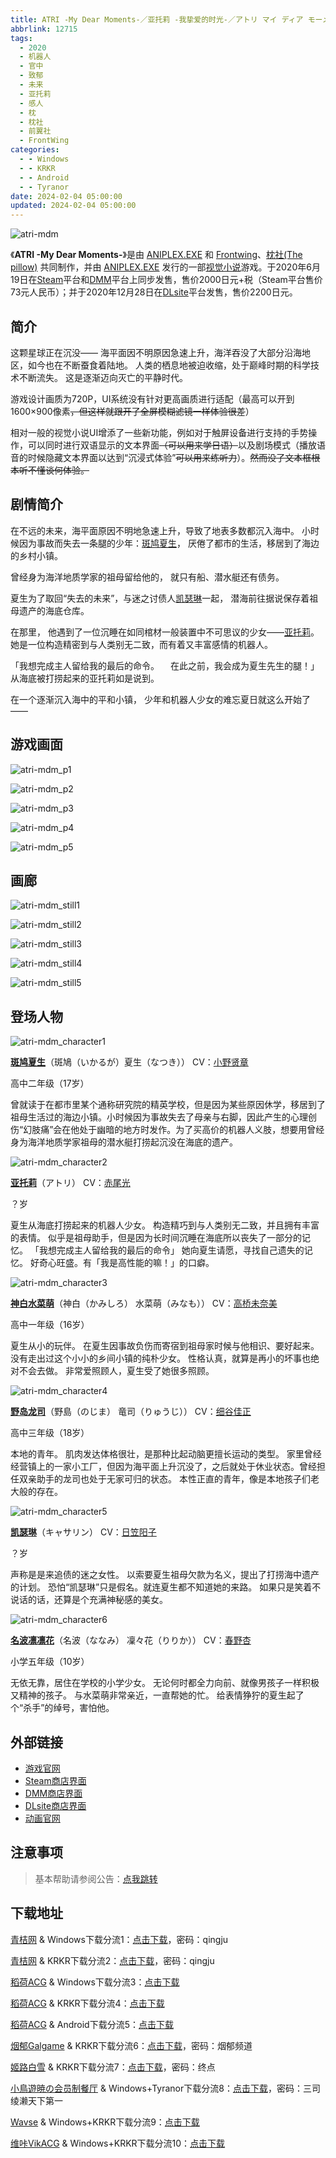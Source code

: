 ```yaml
---
title: ATRI -My Dear Moments-／亚托莉 -我挚爱的时光-／アトリ マイ ディア モーメンツ
abbrlink: 12715
tags:
  - 2020
  - 机器人
  - 官中
  - 致郁
  - 未来
  - 亚托莉
  - 感人
  - 枕
  - 枕社
  - 前翼社
  - FrontWing
categories:
  - - Windows
  - - KRKR
  - - Android
  - - Tyranor
date: 2024-02-04 05:00:00
updated: 2024-02-04 05:00:00
---
```


![atri-mdm](https://unpkg.com/galgame/img/atri-mdm.webp)

《**ATRI -My Dear Moments-**》是由 [ANIPLEX.EXE](https://zh.moegirl.org.cn/ANIPLEX.EXE) 和 [Frontwing](https://zh.moegirl.org.cn/Frontwing)、[枕社(The pillow)](https://zh.moegirl.org.cn/枕) 共同制作，并由 [ANIPLEX.EXE](https://zh.moegirl.org.cn/ANIPLEX.EXE) 发行的一部[视觉小说](https://zh.moegirl.org.cn/视觉小说)游戏。于2020年6月19日在[Steam](https://zh.moegirl.org.cn/Steam)平台和[DMM](https://zh.moegirl.org.cn/DMM)平台上同步发售，售价2000日元+税（Steam平台售价73元人民币）；并于2020年12月28日在[DLsite](https://zh.moegirl.org.cn/DLsite)平台发售，售价2200日元。

<!-- more -->

## 简介

这颗星球正在沉没——
海平面因不明原因急速上升，海洋吞没了大部分沿海地区，如今也在不断蚕食着陆地。
人类的栖息地被迫收缩，处于巅峰时期的科学技术不断流失。
这是逐渐迈向灭亡的平静时代。

游戏设计画质为720P，UI系统没有针对更高画质进行适配（最高可以开到1600×900像素~~，但这样就跟开了全屏模糊滤镜一样体验很差~~）

相对一般的视觉小说UI增添了一些新功能，例如对于触屏设备进行支持的手势操作，可以同时进行双语显示的文本界面~~（可以用来学日语）~~以及剧场模式（播放语音的时候隐藏文本界面以达到“沉浸式体验”~~可以用来练听力~~）。~~然而没了文本框根本听不懂谈何体验。~~

## 剧情简介

在不远的未来，海平面原因不明地急速上升，导致了地表多数都沉入海中。
小时候因为事故而失去一条腿的少年：[斑鸠夏生](https://zh.moegirl.org.cn/斑鸠夏生)，
厌倦了都市的生活，移居到了海边的乡村小镇。

曾经身为海洋地质学家的祖母留给他的，
就只有船、潜水艇还有债务。

夏生为了取回“失去的未来”，与迷之讨债人[凯瑟琳](https://zh.moegirl.org.cn/凯瑟琳(ATRI))一起，
潜海前往据说保存着祖母遗产的海底仓库。

在那里，
他遇到了一位沉睡在如同棺材一般装置中不可思议的少女――[亚托莉](https://zh.moegirl.org.cn/亚托莉)。
她是一位构造精密到与人类别无二致，而有着又丰富感情的机器人。

「我想完成主人留给我的最后的命令。
　在此之前，我会成为夏生先生的腿！」
从海底被打捞起来的亚托莉如是说到。

在一个逐渐沉入海中的平和小镇，
少年和机器人少女的难忘夏日就这么开始了——

## 游戏画面

![atri-mdm_p1](https://unpkg.com/galgame/img/atri-mdm_p1.webp)

![atri-mdm_p2](https://unpkg.com/galgame/img/atri-mdm_p2.webp)

![atri-mdm_p3](https://unpkg.com/galgame/img/atri-mdm_p3.webp)

![atri-mdm_p4](https://unpkg.com/galgame/img/atri-mdm_p4.webp)

![atri-mdm_p5](https://unpkg.com/galgame/img/atri-mdm_p5.webp)

## 画廊

![atri-mdm_still1](https://unpkg.com/galgame/img/atri-mdm_still1.webp)

![atri-mdm_still2](https://unpkg.com/galgame/img/atri-mdm_still2.webp)

![atri-mdm_still3](https://unpkg.com/galgame/img/atri-mdm_still3.webp)

![atri-mdm_still4](https://unpkg.com/galgame/img/atri-mdm_still4.webp)

![atri-mdm_still5](https://unpkg.com/galgame/img/atri-mdm_still5.webp)

## 登场人物

![atri-mdm_character1](https://unpkg.com/galgame/img/atri-mdm_character1.webp)

**[斑鸠夏生](https://zh.moegirl.org.cn/斑鸠夏生)**（斑鳩（いかるが）夏生（なつき）） CV：[小野贤章](https://zh.moegirl.org.cn/小野贤章)

高中二年级（17岁）

曾就读于在都市里某个通称研究院的精英学校，但是因为某些原因休学，移居到了祖母生活过的海边小镇。小时候因为事故失去了母亲与右脚，因此产生的心理创伤“幻肢痛”会在他处于幽暗的地方时发作。为了买高价的机器人义肢，想要用曾经身为海洋地质学家祖母的潜水艇打捞起沉没在海底的遗产。

![atri-mdm_character2](https://unpkg.com/galgame/img/atri-mdm_character2.webp)

**[亚托莉](https://zh.moegirl.org.cn/亚托莉)**（アトリ） CV：[赤尾光](https://zh.moegirl.org.cn/赤尾光)

？岁

夏生从海底打捞起来的机器人少女。
构造精巧到与人类别无二致，并且拥有丰富的表情。
似乎是祖母助手，但是因为长时间沉睡在海底所以丧失了一部分的记忆。
「我想完成主人留给我的最后的命令」
她向夏生请愿，寻找自己遗失的记忆。
好奇心旺盛。有「我是高性能的嘛！」的口癖。

![atri-mdm_character3](https://unpkg.com/galgame/img/atri-mdm_character3.webp)

**[神白水菜萌](https://zh.moegirl.org.cn/神白水菜萌)**（神白（かみしろ） 水菜萌（みなも）） CV：[高桥未奈美](https://zh.moegirl.org.cn/高桥未奈美)

高中一年级（16岁）

夏生从小的玩伴。
在夏生因事故负伤而寄宿到祖母家时候与他相识、要好起来。
没有走出过这个小小的乡间小镇的纯朴少女。
性格认真，就算是再小的坏事也绝对不会去做。
非常爱照顾人，夏生受了她很多照顾。

![atri-mdm_character4](https://unpkg.com/galgame/img/atri-mdm_character4.webp)

**[野岛龙司](https://zh.moegirl.org.cn/野岛龙司)**（野島（のじま） 竜司（りゅうじ）） CV：[细谷佳正](https://zh.moegirl.org.cn/细谷佳正)

高中三年级（18岁）

本地的青年。
肌肉发达体格很壮，是那种比起动脑更擅长运动的类型。
家里曾经经营镇上的一家小工厂，但因为海平面上升沉没了，之后就处于休业状态。曾经担任双亲助手的龙司也处于无家可归的状态。
本性正直的青年，像是本地孩子们老大般的存在。

![atri-mdm_character5](https://unpkg.com/galgame/img/atri-mdm_character5.webp)

**[凯瑟琳](https://zh.moegirl.org.cn/凯瑟琳(ATRI))**（キャサリン） CV：[日笠阳子](https://zh.moegirl.org.cn/日笠阳子)

？岁

声称是是来追债的迷之女性。
以索要夏生祖母欠款为名义，提出了打捞海中遗产的计划。
恐怕“凯瑟琳”只是假名。就连夏生都不知道她的来路。
如果只是笑着不说话的话，还算是个充满神秘感的美女。

![atri-mdm_character6](https://unpkg.com/galgame/img/atri-mdm_character6.webp)

**[名波凛凛花](https://zh.moegirl.org.cn/名波凛凛花)**（名波（ななみ） 凜々花（りりか）） CV：[春野杏](https://zh.moegirl.org.cn/春野杏)

小学五年级（10岁）

无依无靠，居住在学校的小学少女。
无论何时都全力向前、就像男孩子一样积极又精神的孩子。
与水菜萌非常亲近，一直帮她的忙。
给表情狰狞的夏生起了个“杀手”的绰号，害怕他。

## 外部链接

- [游戏官网](https://atri-mdm.com/)
- [Steam商店界面](https://store.steampowered.com/app/1230140/ATRI_My_Dear_Moments/)
- [DMM商店界面](https://dlsoft.dmm.com/detail/aniplex_0001/)
- [DLsite商店界面](https://www.dlsite.com/soft/work/=/product_id/VJ014002.html/)
- [动画官网](https://atri-anime.com/)

## 注意事项

> 基本帮助请参阅公告：[点我跳转](/p/announcement/)

## 下载地址

[青桔网](https://post.qingjuacg.top/) & Windows下载分流1：[点击下载](https://2010522975-my.sharepoint.com/:u:/g/personal/qingju_2010522975_onmicrosoft_com/EdSYQPFNZptLgmtssyk0vrUB3nzju1ZiUyQIMzJOx-OzeA?e=qxccUT)，密码：qingju

[青桔网](https://post.qingjuacg.top/) & KRKR下载分流2：[点击下载](https://2010522975-my.sharepoint.com/:u:/g/personal/qingju_2010522975_onmicrosoft_com/EZMbGVpRoxZBhU6yTFqMREoBTQVJb-ypHcs-_KN6fNGOcA?e=9nsNay)，密码：qingju

[稻荷ACG](https://sakustar.moe/) & Windows下载分流3：[点击下载](https://sakustar.moe/download?post_id=125&index=0&i=0)

[稻荷ACG](https://sakustar.moe/) & KRKR下载分流4：[点击下载](https://sakustar.moe/download?post_id=3659&index=0&i=0)

[稻荷ACG](https://sakustar.moe/) & Android下载分流5：[点击下载](https://sakustar.moe/download?post_id=5203&index=0&i=0)

[烟郁Galgame](https://yanyugal.top/) & KRKR下载分流6：[点击下载](https://yanyugal.top/d/disk1/%E5%B0%8F%E5%B0%8F%E7%9A%84%E5%88%86%E4%BA%AB%EF%BC%88PC%EF%BC%86%E5%AE%89%E5%8D%93%EF%BC%89/%E5%AE%89%E5%8D%93/krkr/ATRI%20-My%20Dear%20Moments-.7z)，密码：烟郁频道

[姬路白雪](https://pan.jlbx.xyz/) & KRKR下载分流7：[点击下载](https://pan.jlbx.xyz/?s=ATRI)，密码：终点

[小鳥遊暁の会员制餐厅](https://t-satoru.top/) & Windows+Tyranor下载分流8：[点击下载](https://pan.t-satoru.top/d/ode5/Galgames/%E3%80%90%E8%87%AA%E5%B0%81%E5%8C%85%E3%80%91%E5%8E%9F%E5%88%9B%E4%BD%9C%E5%93%81/ATRI/Ar_%E5%AE%98%E4%B8%AD_ATRI_od.rar)，密码：三司绫濑天下第一

[Wavse](https://wavse.com/) & Windows+KRKR下载分流9：[点击下载](https://wavse.com/game/350)

[维咔VikACG](https://www.vikacg.com/) & Windows+KRKR下载分流10：[点击下载](https://game.eroge.xyz/170)
